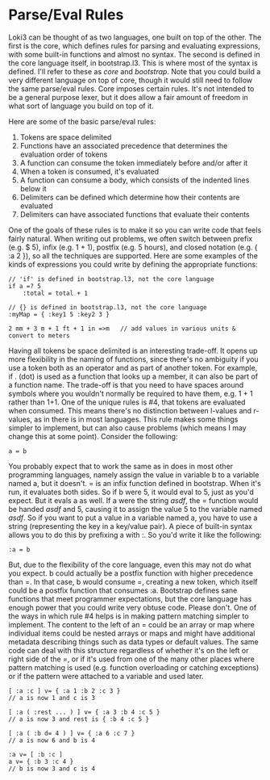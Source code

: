Parse/Eval Rules
================

Loki3 can be thought of as two languages, one built on top of the other.  The first is the core, which defines rules for parsing and evaluating expressions, with some built-in functions and almost no syntax.  The second is defined in the core language itself, in bootstrap.l3.  This is where most of the syntax is defined.  I'll refer to these as *core* and *bootstrap*.  Note that you could build a very different language on top of core, though it would still need to follow the same parse/eval rules.  Core imposes certain rules.  It's not intended to be a general purpose lexer, but it does allow a fair amount of freedom in what sort of language you build on top of it.

Here are some of the basic parse/eval rules:

1.	Tokens are space delimited
2.	Functions have an associated precedence that determines the evaluation order of tokens
3.	A function can consume the token immediately before and/or after it
4.	When a token is consumed, it's evaluated
5.	A function can consume a body, which consists of the indented lines below it
6.	Delimiters can be defined which determine how their contents are evaluated
7.	Delimiters can have associated functions that evaluate their contents

One of the goals of these rules is to make it so you can write code that feels fairly natural.  When writing out problems, we often switch between prefix (e.g. $ 5), infix (e.g.  1 + 1), postfix (e.g. 5 hours), and closed notation (e.g. { :a 2 }), so all the techniques are supported.  Here are some examples of the kinds of expressions you could write by defining the appropriate functions:

```
// 'if' is defined in bootstrap.l3, not the core language
if a =? 5
	:total = total + 1

// {} is defined in bootstrap.l3, not the core language
:myMap = { :key1 5 :key2 3 }

2 mm + 3 m + 1 ft + 1 in =>m   // add values in various units & convert to meters
```

Having all tokens be space delimited is an interesting trade-off.  It opens up more flexibility in the naming of functions, since there's no ambiguity if you use a token both as an operator and as part of another token.  For example, if . (dot) is used as a function that looks up a member, it can also be part of a function name.  The trade-off is that you need to have spaces around symbols where you wouldn't normally be required to have them, e.g. 1 + 1 rather than 1+1.
One of the unique rules is #4, that tokens are evaluated when consumed.  This means there's no distinction between l-values and r-values, as in there is in most languages.  This rule makes some things simpler to implement, but can also cause problems (which means I may change this at some point).  Consider the following:

```
a = b
```

You probably expect that to work the same as in does in most other programming languages, namely assign the value in variable b to a variable named a, but it doesn't.  = is an infix function defined in bootstrap.  When it's run, it evaluates both sides.  So if b were 5, it would eval to 5, just as you'd expect.  But it evals a as well.  If a were the string *asdf*, the = function would be handed *asdf* and 5, causing it to assign the value 5 to the variable named *asdf*.  So if you want to put a value in a variable named a, you have to use a string (representing the key in a key/value pair).  A piece of built-in syntax allows you to do this by prefixing a with :.  So you'd write it like the following:

```
:a = b
```

But, due to the flexibility of the core language, even this may not do what you expect.  b could actually be a postfix function with higher precedence than =.  In that case, b would consume =, creating a new token, which itself could be a postfix function that consumes :a.  Bootstrap defines sane functions that meet programmer expectations, but the core language has enough power that you could write very obtuse code.  Please don't.
One of the ways in which rule #4 helps is in making pattern matching simpler to implement.  The content to the left of an = could be an array or map where individual items could be nested arrays or maps and might have additional metadata describing things such as data types or default values.  The same code can deal with this structure regardless of whether it's on the left or right side of the =, or if it's used from one of the many other places where pattern matching is used (e.g. function overloading or catching exceptions) or if the pattern were attached to a variable and used later.

```
[ :a :c ] v= { :a 1 :b 2 :c 3 }
// a is now 1 and c is 3

[ :a ( :rest ... ) ] v= { :a 3 :b 4 :c 5 }
// a is now 3 and rest is { :b 4 :c 5 }

[ :a ( :b d= 4 ) ] v= { :a 6 :c 7 }
// a is now 6 and b is 4

:a v= [ :b :c ]
a v= { :b 3 :c 4 }
// b is now 3 and c is 4
```
